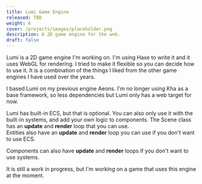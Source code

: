 ```yaml
---
title: Lumi Game Engine
released: TBD
weight: 6
cover: /projects/images/placeholder.png
description: A 2D game engine for the web.
draft: false
---
```


Lumi is a 2D game engine I'm working on. I'm using Haxe to write it and it uses WebGL for rendering. I tried to make it flexible so you can decide how to use it. It is a combination of the things I liked from the other game engines I have used over the years.

I based Lumi on my previous engine Aeons. I'm no longer using Kha as a base framework, so less dependencies but Lumi only has a web target for now.

Lumi has built-in ECS, but that is optional. You can also only use it with the built-in systems, and add your own logic to components. The Scene class has an **update** and **render** loop that you can use.  
Entities also have an **update** and **render** loop you can use if you don't want to use ECS.  

Components can also have **update** and **render** loops if you don't want to use systems.  

It is still a work in progress, but I'm working on a game that uses this engine at the moment.